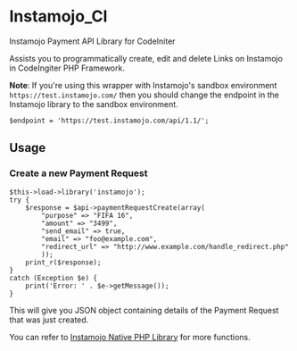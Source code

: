 # Instamojo_CI
Instamojo Payment API Library for CodeIniter

Assists you to programmatically create, edit and delete Links on Instamojo in CodeIngiter PHP Framework.

**Note**: If you're using this wrapper with Instamojo's sandbox environment `https://test.instamojo.com/` then you should change the endpoint in the Instamojo library to the sandbox environment.

    $endpoint = 'https://test.instamojo.com/api/1.1/';
    
## Usage

### Create a new Payment Request
    $this->load->library('instamojo');
    try {
        $response = $api->paymentRequestCreate(array(
            "purpose" => "FIFA 16",
            "amount" => "3499",
            "send_email" => true,
            "email" => "foo@example.com",
            "redirect_url" => "http://www.example.com/handle_redirect.php"
            ));
        print_r($response);
    }
    catch (Exception $e) {
        print('Error: ' . $e->getMessage());
    }

This will give you JSON object containing details of the Payment Request that was just created.

You can refer to [Instamojo Native PHP Library](https://github.com/Instamojo/instamojo-php) for more functions.
